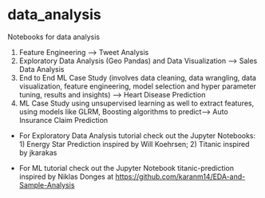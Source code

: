 # data_analysis
Notebooks for data analysis 


1) Feature Engineering --> Tweet Analysis
2) Exploratory Data Analysis (Geo Pandas) and Data Visualization --> Sales Data Analysis
3) End to End ML Case Study (involves data cleaning, data wrangling, data visualization, feature engineering, model selection and hyper parameter tuning, results and insights) --> Heart Disease Prediction
4) ML Case Study using unsupervised learning as well to extract features, using models like GLRM, Boosting algorithms to predict--> Auto Insurance Claim Prediction


- For Exploratory Data Analysis tutorial check out the Jupyter Notebooks: 1) Energy Star Prediction inspired by Will Koehrsen; 2) Titanic inspired by jkarakas 

- For ML tutorial check out the Jupyter Notebook titanic-prediction inspired by Niklas Donges at https://github.com/karanm14/EDA-and-Sample-Analysis
